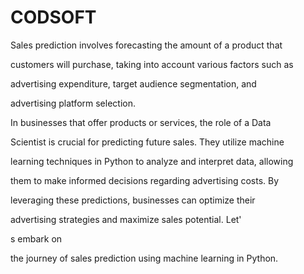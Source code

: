 # CODSOFT
Sales prediction involves forecasting the amount of a product that

customers will purchase, taking into account various factors such as

advertising expenditure, target audience segmentation, and

advertising platform selection.

In businesses that offer products or services, the role of a Data

Scientist is crucial for predicting future sales. They utilize machine

learning techniques in Python to analyze and interpret data, allowing

them to make informed decisions regarding advertising costs. By

leveraging these predictions, businesses can optimize their

advertising strategies and maximize sales potential. Let'

s embark on

the journey of sales prediction using machine learning in Python.
